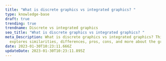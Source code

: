 ```yaml
---
title: "What is discrete graphics vs integrated graphics? "
type: knowledge-base
draft: true
trending: true
trendname: Discrete vs integrated graphics
seo_title: "What is discrete graphics vs integrated graphics? "
meta_Description: What is discrete graphics vs integrated graphics? This post
  explores similarities, differences, pros, cons, and more about the graphics.
date: 2023-01-30T10:23:11.666Z
updateDate: 2023-01-30T10:23:11.895Z
---
```


